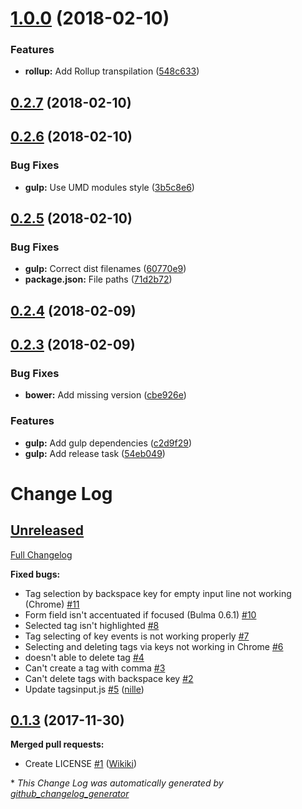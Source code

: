 <a name="1.0.0"></a>
# [1.0.0](https://github.com/Wikiki/bulma-tagsinput/compare/0.2.7...1.0.0) (2018-02-10)


### Features

* **rollup:** Add Rollup transpilation ([548c633](https://github.com/Wikiki/bulma-tagsinput/commit/548c633))



<a name="0.2.7"></a>
## [0.2.7](https://github.com/Wikiki/bulma-tagsinput/compare/0.2.6...0.2.7) (2018-02-10)



<a name="0.2.6"></a>
## [0.2.6](https://github.com/Wikiki/bulma-tagsinput/compare/0.2.5...0.2.6) (2018-02-10)


### Bug Fixes

* **gulp:** Use UMD modules style ([3b5c8e6](https://github.com/Wikiki/bulma-tagsinput/commit/3b5c8e6))



<a name="0.2.5"></a>
## [0.2.5](https://github.com/Wikiki/bulma-tagsinput/compare/0.2.4...0.2.5) (2018-02-10)


### Bug Fixes

* **gulp:** Correct dist filenames ([60770e9](https://github.com/Wikiki/bulma-tagsinput/commit/60770e9))
* **package.json:** File paths ([71d2b72](https://github.com/Wikiki/bulma-tagsinput/commit/71d2b72))



<a name="0.2.4"></a>
## [0.2.4](https://github.com/Wikiki/bulma-tagsinput/compare/0.2.3...0.2.4) (2018-02-09)



<a name="0.2.3"></a>
## [0.2.3](https://github.com/Wikiki/bulma-tagsinput/compare/0.1.3...0.2.3) (2018-02-09)


### Bug Fixes

* **bower:** Add missing version ([cbe926e](https://github.com/Wikiki/bulma-tagsinput/commit/cbe926e))


### Features

* **gulp:** Add gulp dependencies ([c2d9f29](https://github.com/Wikiki/bulma-tagsinput/commit/c2d9f29))
* **gulp:** Add release task ([54eb049](https://github.com/Wikiki/bulma-tagsinput/commit/54eb049))



# Change Log

## [Unreleased](https://github.com/wikiki/bulma-tagsinput/tree/HEAD)

[Full Changelog](https://github.com/wikiki/bulma-tagsinput/compare/0.1.3...HEAD)

**Fixed bugs:**

- Tag selection by backspace key for empty input line not working \(Chrome\) [\#11](https://github.com/Wikiki/bulma-tagsinput/issues/11)
- Form field isn't accentuated if focused \(Bulma 0.6.1\) [\#10](https://github.com/Wikiki/bulma-tagsinput/issues/10)
- Selected tag isn't highlighted [\#8](https://github.com/Wikiki/bulma-tagsinput/issues/8)
- Tag selecting of key events is not working properly [\#7](https://github.com/Wikiki/bulma-tagsinput/issues/7)
- Selecting and deleting tags via keys not working in Chrome [\#6](https://github.com/Wikiki/bulma-tagsinput/issues/6)
- doesn't able to delete tag [\#4](https://github.com/Wikiki/bulma-tagsinput/issues/4)
- Can't create a tag with comma [\#3](https://github.com/Wikiki/bulma-tagsinput/issues/3)
- Can't delete tags with backspace key [\#2](https://github.com/Wikiki/bulma-tagsinput/issues/2)
- Update tagsinput.js [\#5](https://github.com/Wikiki/bulma-tagsinput/pull/5) ([nille](https://github.com/nille))

## [0.1.3](https://github.com/wikiki/bulma-tagsinput/tree/0.1.3) (2017-11-30)
**Merged pull requests:**

- Create LICENSE [\#1](https://github.com/Wikiki/bulma-tagsinput/pull/1) ([Wikiki](https://github.com/Wikiki))



\* *This Change Log was automatically generated by [github_changelog_generator](https://github.com/skywinder/Github-Changelog-Generator)*